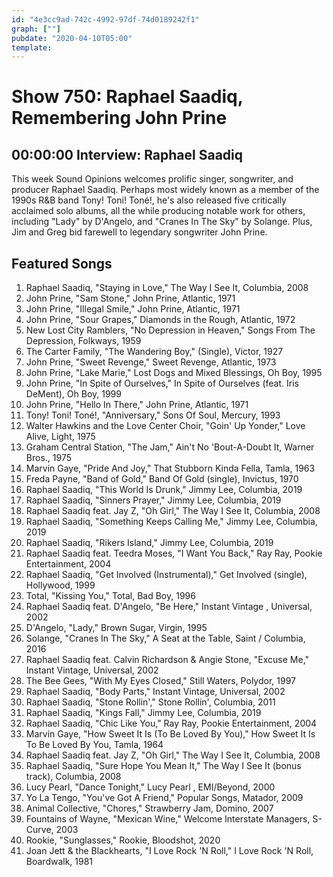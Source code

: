 ```yaml
---
id: "4e3cc9ad-742c-4992-97df-74d0189242f1"
graph: [""]
pubdate: "2020-04-10T05:00"
template: 
---
```






# Show 750: Raphael Saadiq, Remembering John Prine



## 00:00:00 Interview: Raphael Saadiq

This week Sound Opinions welcomes prolific singer, songwriter, and producer Raphael Saadiq. Perhaps most widely known as a member of the 1990s R&B band Tony! Toni! Toné!, he's also released five critically acclaimed solo albums, all the while producing notable work for others, including "Lady" by D'Angelo, and "Cranes In The Sky" by Solange. Plus, Jim and Greg bid farewell to legendary songwriter John Prine.



## Featured Songs

1. Raphael Saadiq, "Staying in Love," The Way I See It, Columbia, 2008
2. John Prine, "Sam Stone," John Prine, Atlantic, 1971
3. John Prine, "Illegal Smile," John Prine, Atlantic, 1971
4. John Prine, "Sour Grapes," Diamonds in the Rough, Atlantic, 1972
5. New Lost City Ramblers, "No Depression in Heaven," Songs From The Depression, Folkways, 1959
6. The Carter Family, "The Wandering Boy," (Single), Victor, 1927
7. John Prine, "Sweet Revenge," Sweet Revenge, Atlantic, 1973
8. John Prine, "Lake Marie," Lost Dogs and Mixed Blessings, Oh Boy, 1995
9. John Prine, "In Spite of Ourselves," In Spite of Ourselves (feat. Iris DeMent), Oh Boy, 1999
10. John Prine, "Hello In There," John Prine, Atlantic, 1971
11. Tony! Toni! Toné!, "Anniversary," Sons Of Soul, Mercury, 1993
12. Walter Hawkins and the Love Center Choir, "Goin' Up Yonder," Love Alive, Light, 1975
13. Graham Central Station, "The Jam," Ain't No 'Bout-A-Doubt It, Warner Bros., 1975
14. Marvin Gaye, "Pride And Joy," That Stubborn Kinda Fella, Tamla, 1963
15. Freda Payne, "Band of Gold," Band Of Gold (single), Invictus, 1970
16. Raphael Saadiq, "This World Is Drunk," Jimmy Lee, Columbia, 2019
17. Raphael Saadiq, "Sinners Prayer," Jimmy Lee, Columbia, 2019
18. Raphael Saadiq feat. Jay Z, "Oh Girl," The Way I See It, Columbia, 2008
19. Raphael Saadiq, "Something Keeps Calling Me," Jimmy Lee, Columbia, 2019
20. Raphael Saadiq, "Rikers Island," Jimmy Lee, Columbia, 2019
21. Raphael Saadiq feat. Teedra Moses, "I Want You Back," Ray Ray, Pookie Entertainment, 2004
22. Raphael Saadiq, "Get Involved (Instrumental)," Get Involved (single), Hollywood, 1999
23. Total, "Kissing You," Total, Bad Boy, 1996
24. Raphael Saadiq feat. D'Angelo, "Be Here," Instant Vintage , Universal, 2002
25. D'Angelo, "Lady," Brown Sugar, Virgin, 1995
26. Solange, "Cranes In The Sky," A Seat at the Table, Saint / Columbia, 2016
27. Raphael Saadiq feat. Calvin Richardson & Angie Stone, "Excuse Me," Instant Vintage, Universal, 2002
28. The Bee Gees, "With My Eyes Closed," Still Waters, Polydor, 1997
29. Raphael Saadiq, "Body Parts," Instant Vintage, Universal, 2002
30. Raphael Saadiq, "Stone Rollin'," Stone Rollin', Columbia, 2011
31. Raphael Saadiq, "Kings Fall," Jimmy Lee, Columbia, 2019
32. Raphael Saadiq, "Chic Like You," Ray Ray, Pookie Entertainment, 2004
33. Marvin Gaye, "How Sweet It Is (To Be Loved By You)," How Sweet It Is To Be Loved By You, Tamla, 1964
34. Raphael Saadiq feat. Jay Z, "Oh Girl," The Way I See It, Columbia, 2008
35. Raphael Saadiq, "Sure Hope You Mean It," The Way I See It (bonus track), Columbia, 2008
36. Lucy Pearl, "Dance Tonight," Lucy Pearl , EMI/Beyond, 2000
37. Yo La Tengo, "You've Got A Friend," Popular Songs, Matador, 2009
38. Animal Collective, "Chores," Strawberry Jam, Domino, 2007
39. Fountains of Wayne, "Mexican Wine," Welcome Interstate Managers, S-Curve, 2003
40. Rookie, "Sunglasses," Rookie, Bloodshot, 2020
41. Joan Jett & the Blackhearts, "I Love Rock 'N Roll," I Love Rock 'N Roll, Boardwalk, 1981